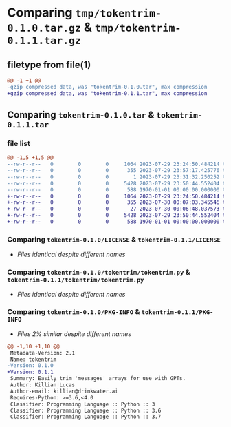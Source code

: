 # Comparing `tmp/tokentrim-0.1.0.tar.gz` & `tmp/tokentrim-0.1.1.tar.gz`

## filetype from file(1)

```diff
@@ -1 +1 @@
-gzip compressed data, was "tokentrim-0.1.0.tar", max compression
+gzip compressed data, was "tokentrim-0.1.1.tar", max compression
```

## Comparing `tokentrim-0.1.0.tar` & `tokentrim-0.1.1.tar`

### file list

```diff
@@ -1,5 +1,5 @@
--rw-r--r--   0        0        0     1064 2023-07-29 23:24:50.484214 tokentrim-0.1.0/LICENSE
--rw-r--r--   0        0        0      355 2023-07-29 23:57:17.425776 tokentrim-0.1.0/pyproject.toml
--rw-r--r--   0        0        0        1 2023-07-29 23:31:32.250252 tokentrim-0.1.0/tokentrim/__init__.py
--rw-r--r--   0        0        0     5428 2023-07-29 23:50:44.552404 tokentrim-0.1.0/tokentrim/tokentrim.py
--rw-r--r--   0        0        0      588 1970-01-01 00:00:00.000000 tokentrim-0.1.0/PKG-INFO
+-rw-r--r--   0        0        0     1064 2023-07-29 23:24:50.484214 tokentrim-0.1.1/LICENSE
+-rw-r--r--   0        0        0      355 2023-07-30 00:07:03.345546 tokentrim-0.1.1/pyproject.toml
+-rw-r--r--   0        0        0       27 2023-07-30 00:06:48.037573 tokentrim-0.1.1/tokentrim/__init__.py
+-rw-r--r--   0        0        0     5428 2023-07-29 23:50:44.552404 tokentrim-0.1.1/tokentrim/tokentrim.py
+-rw-r--r--   0        0        0      588 1970-01-01 00:00:00.000000 tokentrim-0.1.1/PKG-INFO
```

### Comparing `tokentrim-0.1.0/LICENSE` & `tokentrim-0.1.1/LICENSE`

 * *Files identical despite different names*

### Comparing `tokentrim-0.1.0/tokentrim/tokentrim.py` & `tokentrim-0.1.1/tokentrim/tokentrim.py`

 * *Files identical despite different names*

### Comparing `tokentrim-0.1.0/PKG-INFO` & `tokentrim-0.1.1/PKG-INFO`

 * *Files 2% similar despite different names*

```diff
@@ -1,10 +1,10 @@
 Metadata-Version: 2.1
 Name: tokentrim
-Version: 0.1.0
+Version: 0.1.1
 Summary: Easily trim 'messages' arrays for use with GPTs.
 Author: Killian Lucas
 Author-email: killian@drinkwater.ai
 Requires-Python: >=3.6,<4.0
 Classifier: Programming Language :: Python :: 3
 Classifier: Programming Language :: Python :: 3.6
 Classifier: Programming Language :: Python :: 3.7
```

